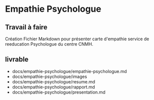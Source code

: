 # Empathie Psychologue
## Travail à faire 
Création Fichier Markdown pour présenter carte d'empathie service de reeducation Psychologue du centre CNMH.


## livrable 
  - docs/empathie-psychologue/empathie-psychologue.md
  - docs/empathie-psychologue/images
  - docs/empathie-psychologue/resume.md
  - docs/empathie-psychologue/rapport.md
  - docs/empathie-psychologue/presentation.md